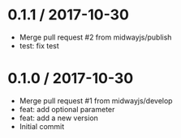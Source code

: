 
0.1.1 / 2017-10-30
==================

  * Merge pull request #2 from midwayjs/publish
  * test: fix test

0.1.0 / 2017-10-30
==================

  * Merge pull request #1 from midwayjs/develop
  * feat: add optional parameter
  * feat: add a new version
  * Initial commit
